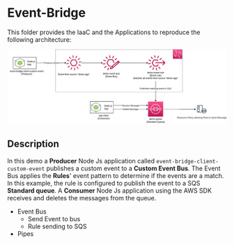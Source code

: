 # Event-Bridge
This folder provides the IaaC and the Applications to reproduce the following architecture:

![Demo architecture](./diagram/demo-architecture.png)

## Description
In this demo a **Producer** Node Js application called `event-bridge-client-custom-event` publishes a custom event to a **Custom Event Bus**. The Event Bus applies the **Rules**' event pattern to determine if the events are a match. In this example, the rule is configured to publish the event to a SQS **Standard queue**. A **Consumer** Node Js application using the AWS SDK receives and deletes the messages from the queue.

- Event Bus 
    - Send Event to bus
    - Rule sending to SQS
- Pipes
